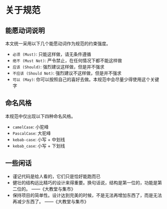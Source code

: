 # 关于规范

## 能愿动词说明

本文统一采用以下几个能愿动词作为规范的约束强度。

- `必须 (Must)`: 只能这样做，请无条件遵循
- `绝不 (Must Not)`: 严令禁止，在任何情况下都不能这样做
- `应该 (Should)`: 强烈建议这样做，但是并不强求
- `不应该 (Should Not)`: 强烈建议不这样做，但是并不强求
- `可以 (May)`: 你可以按照自己的喜好去做。本规范中会尽量少得使用这个关键字

## 命名风格

本规范中仅出现以下四种命名风格。

- `camelCase`: 小驼峰
- `PascalCase`: 大驼峰
- `kebab-case`: 小写 + 中划线
- `kebab_case`: 小写 + 下划线

## 一些闲话

- 谨记代码是给人看的，它们只是恰好能跑而已
- 健壮的结构远比精巧的设计来得重要。换句话说，结构是第一位的，功能是第二位的。 ——《大教堂与集市》
- 保持项目的简单性。设计达到完美的时候，不是无法再增加东西了，而是无法再减少东西了。 ——《大教堂与集市》
